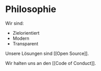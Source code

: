 # Philosophie

Wir sind:
* Zielorientiert
* Modern
* Transparent

Unsere Lösungen sind [[Open Source]].

Wir halten uns an den [[Code of Conduct]].